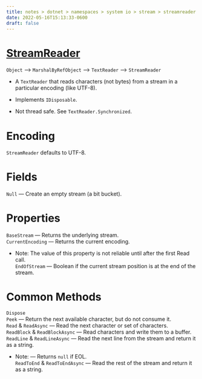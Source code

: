```yaml
---
title: notes > dotnet > namespaces > system io > stream > streamreader
date: 2022-05-16T15:13:33-0600
draft: false
---
```

# [StreamReader](https://docs.microsoft.com/en-us/dotnet/api/system.io.streamreader?view=net-6.0)
`Object` –> `MarshalByRefObject` –> `TextReader` –> `StreamReader`  

- A `TextReader` that reads characters (not bytes) from a stream in a particular encoding (like UTF-8).
- Implements `IDisposable`.

- Not thread safe. See `TextReader.Synchronized`.

# Encoding
`StreamReader` defaults to UTF-8.

# Fields
`Null` — Create an empty stream (a bit bucket).

# Properties
`BaseStream` — Returns the underlying stream.  
`CurrentEncoding` — Returns the current encoding.  
- Note: The value of this property is not reliable until after the first Read call.  
`EndOfStream` — Boolean if the current stream position is at the end of the stream.  

# Common Methods
`Dispose`  
`Peek` — Return the next available character, but do not consume it.  
`Read` & `ReadAsync` — Read the next character or set of characters.  
`ReadBlock` & `ReadBlockAsync` — Read characters and write them to a buffer.  
`ReadLine` & `ReadLineAsync` — Read the next line from the stream and return it as a string.  
- Note:  — Returns `null` if EOL.  
`ReadToEnd` & `ReadToEndAsync` — Read the rest of the stream and return it as a string.  
